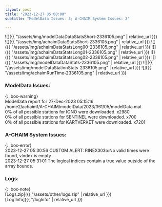 ```yaml
---
layout: post
title: "2023-12-27 05:00:00"
subtitle: "ModelData Issues: 3; A-CHAIM System Issues: 2"

---
```


![]({{ "/assets/img/modelDataDataStatsShort-2336105.png" | relative_url }})
![]({{ "/assets/img/achaimDataStatsShort-2336105.png" | relative_url }})
![]({{ "/assets/img/achaimDataStatsLong00-2336105.png" | relative_url }})
![]({{ "/assets/img/achaimDataStatsLong01-2336105.png" | relative_url }})
![]({{ "/assets/img/achaimDataStatsLong02-2336105.png" | relative_url }})
![]({{ "/assets/img/modelDataDataStats-2336105.png" | relative_url }})
![]({{ "/assets/img/modelDataStationStats-2336105.png" | relative_url }})
![]({{ "/assets/img/achaimRunTime-2336105.png" | relative_url }})


### ModelData Issues:  
  
{: .box-warning}  
 ModelData report for 27-Dec-2023 05:15:16   
 /home2/achaim1/A-CHAIM/modelData/2023/361/05/modelData.mat   
 0% of all possible stations for IONO were downloaded. x2980   
 0% of all possible stations for SENTINEL were downloaded. x700   
 0% of all possible stations for KARTVERKET were downloaded. x7201   
  
### A-CHAIM System Issues:  
  
{: .box-error}  
2023-12-27 05:30:56 CUSTOM ALERT: RINEX303o:No valid times were found, vIndex is empty  
2023-12-27 05:31:01 The logical indices contain a true value outside of the array bounds.  

### Logs:  
  
{: .box-note}  
[Logs.zip]({{ "/assets/other/logs.zip" | relative_url }})  
[Log Info]({{ "/logInfo" | relative_url }})  
